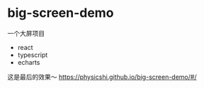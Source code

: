 # big-screen-demo

一个大屏项目
+ react
+ typescript
+ echarts

这是最后的效果～ https://physicshi.github.io/big-screen-demo/#/
